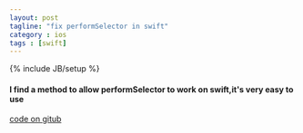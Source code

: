 ```yaml
---
layout: post
tagline: "fix performSelector in swift"
category : ios
tags : [swift]
---
```

{% include JB/setup %}

#### I find a method to allow performSelector to work on swift,it's very easy to use

[code on gitub](https://github.com/vontio/XPerformSelector)

